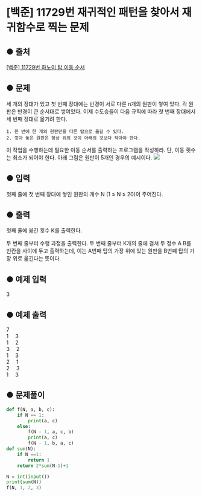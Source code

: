 # [백준] 11729번 재귀적인 패턴을 찾아서 재귀함수로 찍는 문제
## ● 출처
[[백준] 11729번 하노이 탑 이동 순서](https://www.acmicpc.net/problem/11729)  

## ● 문제
세 개의 장대가 있고 첫 번째 장대에는 반경이 서로 다른 n개의 원판이 쌓여 있다. 각 원판은 반경이 큰 순서대로 쌓여있다. 이제 수도승들이 다음 규칙에 따라 첫 번째 장대에서 세 번째 장대로 옮기려 한다.

    1. 한 번에 한 개의 원판만을 다른 탑으로 옮길 수 있다.
    2. 쌓아 놓은 원판은 항상 위의 것이 아래의 것보다 작아야 한다.
이 작업을 수행하는데 필요한 이동 순서를 출력하는 프로그램을 작성하라. 단, 이동 횟수는 최소가 되어야 한다.
아래 그림은 원판이 5개인 경우의 예시이다.
![](https://onlinejudgeimages.s3-ap-northeast-1.amazonaws.com/problem/11729/hanoi.png)  

## ● 입력
첫째 줄에 첫 번째 장대에 쌓인 원판의 개수 N (1 ≤ N ≤ 20)이 주어진다.

## ● 출력
첫째 줄에 옮긴 횟수 K를 출력한다.

두 번째 줄부터 수행 과정을 출력한다. 두 번째 줄부터 K개의 줄에 걸쳐 두 정수 A B를 빈칸을 사이에 두고 출력하는데, 이는 A번째 탑의 가장 위에 있는 원판을 B번째 탑의 가장 위로 옮긴다는 뜻이다.

## ● 예제 입력
3

## ● 예제 출력
7  
1  3  
1  2  
3  2  
1  3  
2  1  
2  3  
1  3  

## ● 문제풀이
```python
def f(N, a, b, c):
    if N == 1:
        print(a, c)
    else:
        f(N - 1, a, c, b)
        print(a, c)
        f(N - 1, b, a, c)
def sum(N):
    if N ==1:
        return 1
    return 2*sum(N-1)+1

N = int(input())
print(sum(N))
f(N, 1, 2, 3)
```
